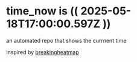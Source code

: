 # time_now is (( 2025-05-18T17:00:00.597Z ))

an automated repo that shows the currnent time

inspired by [breakingheatmap](https://github.com/breakingheatmap/breakingheatmap)